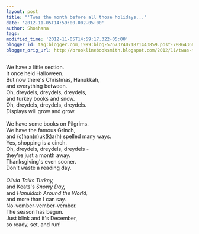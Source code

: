 ```yaml
---
layout: post
title: "'Twas the month before all those holidays..."
date: '2012-11-05T14:59:00.002-05:00'
author: Shoshana
tags: 
modified_time: '2012-11-05T14:59:17.322-05:00'
blogger_id: tag:blogger.com,1999:blog-5767374071871443859.post-7886436645516272182
blogger_orig_url: http://brooklinebooksmith.blogspot.com/2012/11/twas-month-before-all-those-holidays.html
---
```


We have a little section.<br />It once held Halloween.<br />But now there's Christmas, Hanukkah,<br />and everything between.<br />Oh, dreydels, dreydels, dreydels,<br />and turkey books and snow.<br />Oh, dreydels, dreydels, dreydels.<br />Displays will grow and grow.<br /><br />We have&nbsp;some books on Pilgrims.<br />We have the&nbsp;famous Grinch,<br />and (c)han(n)uk(k)a(h) spelled many ways.<br />Yes, shopping is a cinch.<br />Oh, dreydels, dreydels, dreydels - <br />they're just a month away.<br />Thanksgiving's even sooner.<br />Don't waste a reading day.<br /><br /><em>Olivia Talks Turkey,</em><br />and Keats's <em>Snowy Day,</em><br />and <em>Hanukkah Around the World,</em><br />and more than I can say.<br />No-vember-vember-vember.<br />The season has begun.<br />Just blink and it's December,<br />so ready, set, and run!<br /><br />